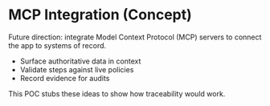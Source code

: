 # MCP Integration (Concept)

Future direction: integrate Model Context Protocol (MCP) servers to connect the app to systems of record.

- Surface authoritative data in context
- Validate steps against live policies
- Record evidence for audits

This POC stubs these ideas to show how traceability would work.
